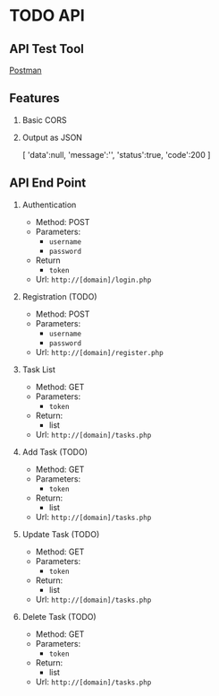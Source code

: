 # TODO API

## API Test Tool

[Postman](http://getpostman.com)

## Features

1. Basic CORS
2. Output as JSON

	[
		'data':null,
		'message':'',
		'status':true,
		'code':200
	]

## API End Point

1. Authentication 
	- Method: POST
	- Parameters:
		- `username`
		- `password`
	- Return 
		- `token`
	- Url: `http://[domain]/login.php`

2. Registration (TODO)
	- Method: POST
	- Parameters:
		- `username`
		- `password`
	- Url: `http://[domain]/register.php`

3. Task List
	- Method: GET
	- Parameters:
		- `token`
	- Return:
		- list
	- Url: `http://[domain]/tasks.php`

4. Add Task (TODO)
	- Method: GET
	- Parameters:
		- `token`
	- Return:
		- list
	- Url: `http://[domain]/tasks.php`

5. Update Task (TODO)
	- Method: GET
	- Parameters:
		- `token`
	- Return:
		- list
	- Url: `http://[domain]/tasks.php`

6. Delete Task (TODO)
	- Method: GET
	- Parameters:
		- `token`
	- Return:
		- list
	- Url: `http://[domain]/tasks.php`